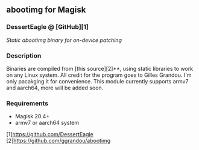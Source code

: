 abootimg for Magisk
------

### **DessertEagle @ [GitHub][1]**

*Static abootimg binary for on-device patching*

### Description

Binaries are compiled from [this source][2]**, using static libraries to work on any Linux system.
All credit for the program goes to Gilles Grandou. I'm only pacakging it for convenience.
This module currently supports armv7 and aarch64, more will be added soon.

### Requirements

- Magisk 20.4+
- armv7 or aarch64 system

[1]https://github.com/DessertEagle
[2]https://github.com/ggrandou/abootimg

